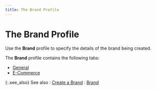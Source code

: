 ```yaml
---
title: The Brand Profile
---
```


# The Brand Profile


Use the **Brand** profile to specify  the details of the brand being created.


The **Brand** profile contains the  following tabs:

- [General]({{site.mi_baseurl}}/item-profile-details/item-specification/brand/the_brand_profile_general.html)
- [E-Commerce]({{site.mi_baseurl}}/item-profile-details/item-specification/brand/the_brand_profile_storefront.html)



{:.see_also}
See also
: [Create a Brand]({{site.mi_baseurl}}/item-profile-details/item-specification/brand/setting_up_a_brand.html)
: [Brand]({{site.mi_baseurl}}/item-profile-details/item-specification/brand/brand.html)
